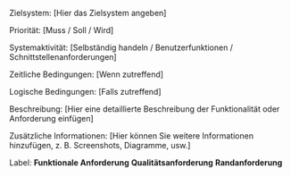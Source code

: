 Zielsystem: [Hier das Zielsystem angeben]

Priorität: [Muss / Soll / Wird]

Systemaktivität: [Selbständig handeln / Benutzerfunktionen / Schnittstellenanforderungen]

Zeitliche Bedingungen: [Wenn zutreffend]

Logische Bedingungen: [Falls zutreffend]

Beschreibung:
[Hier eine detaillierte Beschreibung der Funktionalität oder Anforderung einfügen]

Zusätzliche Informationen:
[Hier können Sie weitere Informationen hinzufügen, z. B. Screenshots, Diagramme, usw.]

Label:
**Funktionale Anforderung**
**Qualitätsanforderung**
**Randanforderung**
